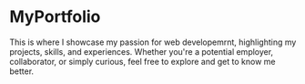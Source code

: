 # MyPortfolio
This is where I showcase my passion for web developemrnt, highlighting my projects, skills, and experiences. Whether you're a potential employer, collaborator, or simply curious, feel free to explore and get to know me better.

